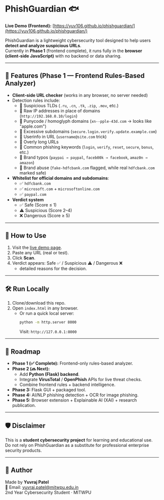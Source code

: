 # PhishGuardian 🐟

**Live Demo (Frontend):** [https://yuv106.github.io/phishguardian/](https://yuv106.github.io/phishguardian/)  

PhishGuardian is a lightweight cybersecurity tool designed to help users **detect and analyze suspicious URLs**.  
Currently in **Phase 1** (frontend complete), it runs fully in the **browser (client‑side JavaScript)** with no backend or data sharing.  

---

## 🔎 Features (Phase 1 — Frontend Rules-Based Analyzer)

- **Client‑side URL checker** (works in any browser, no server needed)
- Detection rules include:
  - 🚩 Suspicious TLDs (`.ru`, `.cn`, `.tk`, `.zip`, `.mov`, etc.)
  - 🚩 Raw IP addresses in place of domains (`http://192.168.0.10/login`)
  - 🚩 Punycode / homoglyph domains (`xn--pple-43d.com` → looks like "apple.com")
  - 🚩 Excessive subdomains (`secure.login.verify.update.example.com`)
  - 🚩 Userinfo in URL (`username@site.com` trick)
  - 🚩 Overly long URLs
  - 🚩 Common phishing keywords (`login`, `verify`, `reset`, `secure`, `bonus`, etc.)
  - 🚩 Brand typos (`paypai → paypal`, `faceb00k → facebook`, `amaz0n → amazon`)
  - 🚩 Brand abuse (`fake-hdfcbank.com` flagged, while real `hdfcbank.com` marked safe)
- **Whitelist for official domains and subdomains**:
  - ✅ `hdfcbank.com`  
  - ✅ `microsoft.com` + `microsoftonline.com`  
  - ✅ `paypal.com`  
- **Verdict system**
  - ✅ Safe (Score ≤ 1)  
  - ⚠️ Suspicious (Score 2–4)  
  - ❌ Dangerous (Score ≥ 5)  

---

## 🚀 How to Use

1. Visit the [live demo page](https://yuv106.github.io/phishguardian/).
2. Paste any URL (real or test).
3. Click **Scan**.
4. Verdict appears: Safe ✅ / Suspicious ⚠️ / Dangerous ❌  
   + detailed reasons for the decision.  

---

## 🛠 Run Locally

1. Clone/download this repo.  
2. Open `index.html` in any browser.  
   - Or run a quick local server:  
     ```bash
     python -m http.server 8000
     ```  
     Visit: `http://127.0.0.1:8000`

---

## 📌 Roadmap  

- **Phase 1 (✅ Complete):** Frontend-only rules-based analyzer.  
- **Phase 2 (🔜 Next):**  
  - Add **Python (Flask) backend**.  
  - Integrate **VirusTotal** / **OpenPhish** APIs for live threat checks.  
  - Combine frontend rules + backend intelligence.  
- **Phase 3:** Flask GUI + packaged tool.  
- **Phase 4:** AI/NLP phishing detection + OCR for image phishing.  
- **Phase 5:** Browser extension + Explainable AI (XAI) + research publication.  

---

## 🛡️ Disclaimer
This is a **student cybersecurity project** for learning and educational use.  
Do not rely on PhishGuardian as a substitute for professional enterprise security products.  

---

## 👤 Author
Made by **Yuvraj Patel**  
📧 Email: [yuvraj.patel@mitwpu.edu.in](mailto:yuvraj.patel@mitwpu.edu.in)  
2nd Year Cybersecurity Student · MITWPU  
